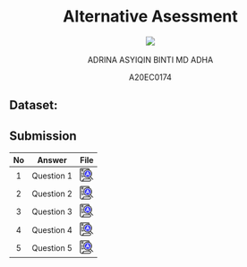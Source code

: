 <h1 align='center'>Alternative Asessment</h1>

<p align="center">
  <img height="200px" src="https://github.com/drshahizan/special-topic-data-engineering/assets/96984290/80ed8f41-e774-47e6-b993-94ea309b3257" />
</p>


<p align='center'> ADRINA ASYIQIN BINTI MD ADHA</p>
<p align='center'> A20EC0174</p>


## Dataset:

## Submission

| No | Answer | File |
| :-----: | ----- | :------: |
| 1 | Question 1 | <a href="./question1/answerQ1.md"><img src="../../images/answer.png" width="24px" height="24px"></a> |
| 2 | Question 2 | <a href="./question2/answerQ2.md"><img src="../../images/answer.png" width="24px" height="24px"></a> |
| 3 | Question 3 | <a href="./question3/answerQ3.md"><img src="../../images/answer.png" width="24px" height="24px"></a> |
| 4 | Question 4 | <a href="./question4/answerQ4.md"><img src="../../images/answer.png" width="24px" height="24px"></a> |
| 5 | Question 5 | <a href="./question5/answerQ5.md"><img src="../../images/answer.png" width="24px" height="24px"></a> |


